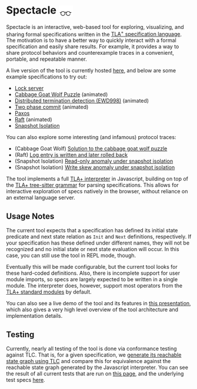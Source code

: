 <!-- # TLA<sup>+</sup> Web Explorer -->
# Spectacle <img src="assets/glassestall3.png" height=31 alt="Spectacle logo" style="vertical-align: middle">

<!-- <img src="assets/glasses-svgrepo-com.svg" width="50" height="20" alt="Spectacle logo" style="vertical-align: middle"> -->


Spectacle is an interactive, web-based tool for exploring, visualizing, and sharing formal specifications written in the [TLA<sup>+</sup> specification language](https://lamport.azurewebsites.net/tla/tla.html).  The motivation is to have a better way to quickly interact with a formal specification and easily share results. For example, it provides a way to share protocol behaviors and counterexample traces in a convenient, portable, and repeatable manner. 

 A live version of the tool is currently hosted [here](https://will62794.github.io/spectacle/#!/home), and below are some example specifications to try out:

- [Lock server](https://will62794.github.io/spectacle/#!/home?specpath=.%2Fspecs%2Flockserver.tla&constants%5BServer%5D=%7B%22s1%22%2C%20%22s2%22%7D&constants%5BClient%5D=%7B%22c1%22%2C%20%22c2%22%7D)
- [Cabbage Goat Wolf Puzzle](https://will62794.github.io/spectacle/#!/home?specpath=.%2Fspecs%2FCabbageGoatWolf.tla) (animated)
- [Distributed termination detection (EWD998)](https://will62794.github.io/spectacle/#!/home?specpath=.%2Fspecs%2FEWD998.tla&constants%5BN%5D=3) (animated)
- [Two phase commit](https://will62794.github.io/spectacle/#!/home?specpath=.%2Fspecs%2FTwoPhase_anim.tla&constants%5BRM%5D=%7Brm1%2Crm2%7D) (animated)
- [Paxos](https://will62794.github.io/spectacle/#!/home?specpath=.%2Fspecs%2FPaxos.tla&constants%5BServer%5D=%7B%22s1%22%2C%22s2%22%2C%20%22s3%22%7D&constants%5BSecondary%5D=%22Secondary%22&constants%5BPrimary%5D=%22Primary%22&constants%5BNil%5D=%22Nil%22&constants%5BInitTerm%5D=0&constants%5BAcceptor%5D=%7Ba1%2Ca2%2Ca3%7D&constants%5BQuorum%5D=%7B%7Ba1%2Ca2%7D%2C%7Ba2%2Ca3%7D%2C%7Ba1%2Ca3%7D%2C%7Ba1%2Ca2%2Ca3%7D%7D&constants%5BProposer%5D=%7Bp1%2Cp2%7D&constants%5BValue%5D=%7Bv1%2Cv2%7D&constants%5BBallot%5D=%7B0%2C1%2C2%2C3%7D&constants%5BNone%5D=None)
- [Raft](https://will62794.github.io/spectacle/#!/home?specpath=.%2Fspecs%2FAbstractRaft_anim.tla&constants%5BServer%5D=%7Bs1%2Cs2%2C%20s3%7D&constants%5BSecondary%5D="Secondary"&constants%5BPrimary%5D="Primary"&constants%5BNil%5D="Nil"&constants%5BInitTerm%5D=0) (animated)
- [Snapshot Isolation](https://will62794.github.io/spectacle/#!/home?specpath=https%3A%2F%2Fraw.githubusercontent.com%2Fwill62794%2Fsnapshot-isolation-spec%2Frefs%2Fheads%2Fmaster%2FSnapshotIsolation.tla&constants%5BtxnIds%5D=%7Bt0%2Ct1%2Ct2%7D&constants%5Bkeys%5D=%7Bk1%2Ck2%7D&constants%5Bvalues%5D=%7Bv1%2Cv2%7D&constants%5BEmpty%5D=%22Empty%22) 

You can also explore some interesting (and infamous) protocol traces:

- (Cabbage Goat Wolf) [Solution to the cabbage goat wolf puzzle](https://will62794.github.io/spectacle/#!/home?specpath=.%2Fspecs%2FCabbageGoatWolf.tla&trace=f3cb45ca%2C4357915f_7da698e2%2C126ae834_bf3b326e%2C76c2f092_652fccef%2C7229f089_f598e730%2C29e91cea_2ac3323e%2C50fe2821_bf3b326e%2C1d26e01c_9abe74ba%2C5f98d202_f598e730%2C3a9fa186_34b35f78%2Ca49994fc_bf3b326e%2Ceec0674a_652fccef%2C2afe63ed_f598e730%2C2883b61a_7da698e2%2C73ea1058_bf3b326e)
- (Raft) [Log entry is written and later rolled back](https://will62794.github.io/spectacle/#!/home?specpath=.%2Fspecs%2FAbstractRaft_anim.tla&constants%5BServer%5D=%7Bs1%2Cs2%2Cs3%7D&constants%5BSecondary%5D=%22Secondary%22&constants%5BPrimary%5D=%22Primary%22&constants%5BNil%5D=%22Nil%22&constants%5BInitTerm%5D=0&trace=318c702a%2C0785f33f%2Cbbf1576c%2C79ad3285%2C708acdc2%2C2cd8de84%2Cfbeeee44%2Cac5d32a8%2Cc1e2949e%2Cd8547bce%2C7735c8df) 
- (Snapshot Isolation) [Read-only anomaly under snapshot isolation](https://will62794.github.io/spectacle/#!/home?specpath=https%3A%2F%2Fraw.githubusercontent.com%2Fwill62794%2Fsnapshot-isolation-spec%2Frefs%2Fheads%2Fmaster%2FSnapshotIsolation.tla&constants%5BtxnIds%5D=%7Bt0%2Ct1%2Ct2%7D&constants%5Bkeys%5D=%7Bk1%2Ck2%7D&constants%5Bvalues%5D=%7Bv1%2Cv2%7D&constants%5BEmpty%5D=%22Empty%22&trace=4d9d875e%2C27dfd06a%2C639eed1f%2C4cb5a71b%2C4708fef8%2C429a81d3%2Ce9311886%2C7478057a%2C2ea8cbe7%2C6a3128ec%2Cd2bef298%2C071ae0d9) 
- (Snapshot Isolation) [Write skew anomaly under snapshot isolation](https://will62794.github.io/spectacle/#!/home?specpath=https%3A%2F%2Fraw.githubusercontent.com%2Fwill62794%2Fsnapshot-isolation-spec%2Frefs%2Fheads%2Fmaster%2FSnapshotIsolation.tla&constants%5BtxnIds%5D=%7Bt0%2Ct1%2Ct2%7D&constants%5Bkeys%5D=%7Bk1%2Ck2%7D&constants%5Bvalues%5D=%7Bv1%2Cv2%7D&constants%5BEmpty%5D=%22Empty%22&trace=4d9d875e%2Cb0868cc6%2C2f4fe314%2C351c185a%2C9af072f2%2C0ad7710e%2C39e3312d%2Cc5dbe6f2%2C0005740a) 

The tool implements a full [TLA+ interpreter](https://github.com/will62794/spectacle/blob/master/js/eval.js) in Javascript, building on top of the [TLA+ tree-sitter grammar](https://github.com/tlaplus-community/tree-sitter-tlaplus) for parsing specifications. This allows for interactive exploration of specs natively in the browser, without reliance on an external language server. 

<!-- The Javascript interpreter is likely slower than TLC, but highly efficient model checking isn't currently a goal of the tool.  -->

<!-- Note also that you can basically use the existing web interface as a simple TLA+ expression evaluator, since making changes to definitions in the spec should automatically update the set of generated initial states. -->

<!-- This project Utilizes the [TLA+ tree-sitter grammar](https://github.com/tlaplus-community/tree-sitter-tlaplus) to provide a web based TLA+ interface for exploring and sharing specifications.  -->
<!-- There are still some TLA+ language features that [may not be implemented](https://github.com/will62794/spectacle/issues), but a reasonable number of specs should be handled correctly. For example, see this [Paxos spec](https://will62794.github.io/spectacle/#!/home?specpath=./specs/Paxos.tla). Additional testing is needed to verify the correctness of this interpreter on more complex specs. -->

<!-- A basic, preliminary test suite can be found [here](https://will62794.github.io/spectacle/test.html). -->

## Usage Notes

The current tool expects that a specification has defined its initial state predicate and next state relation as `Init` and `Next` definitions, respectively. If your specification has these defined under different names, they will not be recognized and no initial state or next state evaluation will occur. In this case, you can still use the tool in REPL mode, though. 

Eventually this will be made configurable, but the current tool looks for these hard-coded definitions. Also, there is incomplete support for user module imports, so specs are largely expected to be written in a single module. The interpreter does, however, support most operators from the [TLA+ standard modules](https://github.com/tlaplus/tlaplus/tree/c25a01393ef7d9b0315f3d3b1581988e7a4a57b2/tlatools/org.lamport.tlatools/src/tla2sany/StandardModules) by default.

You can also see a live demo of the tool and its features in [this presentation](https://www.youtube.com/watch?v=kSSWmxQLvmw), which also gives a very high level overview of the tool architecture and implementation details.

<!-- Note that in addition to copying and pasting in the text of a TLA+ spec or writing it in the browser interface, you can also load a spec file from a given URL by using the following URL path format: -->
<!-- ``` -->
<!-- https://will62794.github.io/spectacle/#!/home?specpath=<tla_spec_url> -->
<!-- ``` -->
<!-- where `tla_spec_url` is a URL pointing to raw TLA+ module file. For example, you can see that [this link](https://will62794.github.io/tla-web/#!/home?specpath=https://gist.githubusercontent.com/will62794/4250c4b6a8e68b0d9e038186739af8cc/raw/3470b5999f896abb478733e8fc07e7ed9e3039da/HourClock.tla) loads a simple spec from a [personal Github gist](https://gist.githubusercontent.com/will62794/4250c4b6a8e68b0d9e038186739af8cc/raw/3470b5999f896abb478733e8fc07e7ed9e3039da/HourClock.tla). -->


<!-- ### REPL Mode -->

<!-- You can also open a specification in REPL mode, which gives you access to a live REPL for dynamically evaluating TLA+ expressions in the context of a specification. See [here](https://will62794.github.io/tla-web/#!/home?specpath=./specs/repl.tla&repl=true) for an example REPL scratchpad. -->

## Testing

Currently, nearly all testing of the tool is done via conformance testing against TLC. That is, for a given specification, we [generate its reachable state graph using TLC](https://github.com/will62794/spectacle/blob/0060a9bedfbf78c9c6ef1eacf701b13f85048f5e/specs/with_state_graphs/gen_state_graphs.sh) and compare this for equivalence against the reachable state graph generated by the Javascript interpreter. You can see the result of all current tests that are run on [this page](https://will62794.github.io/spectacle/test.html), and the underlying test specs [here](https://github.com/will62794/spectacle/tree/0060a9bedfbf78c9c6ef1eacf701b13f85048f5e/specs/with_state_graphs).
